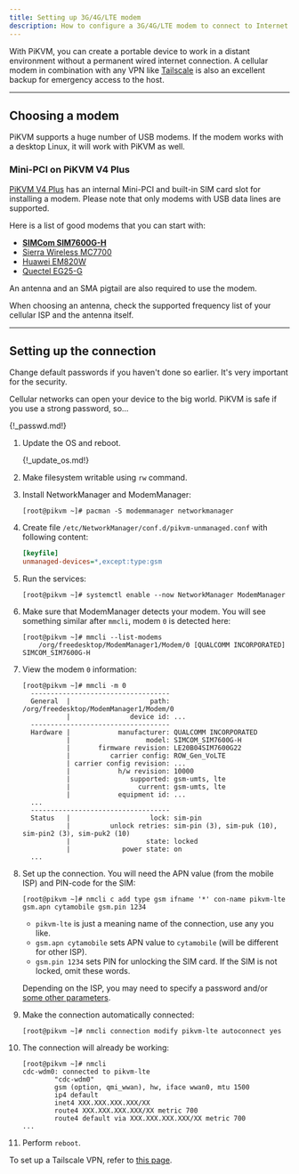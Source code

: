 ```yaml
---
title: Setting up 3G/4G/LTE modem
description: How to configure a 3G/4G/LTE modem to connect to Internet without a permanent wired network access
---
```


With PiKVM, you can create a portable device to work in a distant
environment without a permanent wired internet connection. A cellular
modem in combination with any VPN like [Tailscale](tailscale.md) is also
an excellent backup for emergency access to the host.

-----
## Choosing a modem

PiKVM supports a huge number of USB modems. If the modem works with a desktop Linux, it will work with PiKVM as well.

### Mini-PCI on PiKVM V4 Plus

[PiKVM V4 Plus](v4.md) has an internal Mini-PCI and built-in SIM card slot for installing a modem.
Please note that only modems with USB data lines are supported.

Here is a list of good modems that you can start with:

* [**SIMCom SIM7600G-H**](https://techship.com/product/simcom-sim7600g-h-r2-mpcie/?variant=006)
* [Sierra Wireless MC7700](https://source.sierrawireless.com/devices/mc-series/mc7700/)
* [Huawei EM820W](https://techship.com/product/huawei-em820w/?variant=001)
* [Quectel EG25-G](https://www.quectel.com/product/lte-eg25-g-mpcie/)

An antenna and an SMA pigtail are also required to use the modem.

When choosing an antenna, check the supported frequency list of your cellular ISP and the antenna itself.


-----
## Setting up the connection

Change default passwords if you haven't done so earlier. It's very important for the security.

Cellular networks can open your device to the big world. PiKVM is safe if you use a strong password, so...

{!_passwd.md!}

1. Update the OS and reboot.

    {!_update_os.md!}

2. Make filesystem writable using `rw` command.

3. Install NetworkManager and ModemManager:

    ```console
    [root@pikvm ~]# pacman -S modemmanager networkmanager
    ```

4. Create file `/etc/NetworkManager/conf.d/pikvm-unmanaged.conf` with following content:

    ```ini
    [keyfile]
    unmanaged-devices=*,except:type:gsm
    ```

5. Run the services:

    ```console
    [root@pikvm ~]# systemctl enable --now NetworkManager ModemManager
    ```

6. Make sure that ModemManager detects your modem. You will see something similar after `mmcli`, modem `0` is detected here:

    ```console
    [root@pikvm ~]# mmcli --list-modems
        /org/freedesktop/ModemManager1/Modem/0 [QUALCOMM INCORPORATED] SIMCOM_SIM7600G-H
    ```

7. View the modem `0` information:

    ```console
    [root@pikvm ~]# mmcli -m 0
      -----------------------------------
      General  |                    path: /org/freedesktop/ModemManager1/Modem/0
               |               device id: ...
      -----------------------------------
      Hardware |            manufacturer: QUALCOMM INCORPORATED
               |                   model: SIMCOM_SIM7600G-H
               |       firmware revision: LE20B04SIM7600G22
               |          carrier config: ROW_Gen_VoLTE
               | carrier config revision: ...
               |            h/w revision: 10000
               |               supported: gsm-umts, lte
               |                 current: gsm-umts, lte
               |            equipment id: ...
      ...
      -----------------------------------
      Status   |                    lock: sim-pin
               |          unlock retries: sim-pin (3), sim-puk (10), sim-pin2 (3), sim-puk2 (10)
               |                   state: locked
               |             power state: on
      ...
    ```

8. Set up the connection. You will need the APN value (from the mobile ISP) and PIN-code for the SIM:

    ```console
    [root@pikvm ~]# nmcli c add type gsm ifname '*' con-name pikvm-lte gsm.apn cytamobile gsm.pin 1234
    ```

    * `pikvm-lte` is just a meaning name of the connection, use any you like.
    * `gsm.apn cytamobile` sets APN value to `cytamobile` (will be different for other ISP).
    * `gsm.pin 1234` sets PIN for unlocking the SIM card. If the SIM is not locked, omit these words.

    Depending on the ISP, you may need to specify a password and/or
    [some other parameters](https://networkmanager.pages.freedesktop.org/NetworkManager/NetworkManager/nm-settings-nmcli.html).

9. Make the connection automatically connected:

    ```console
    [root@pikvm ~]# nmcli connection modify pikvm-lte autoconnect yes
    ```

10. The connection will already be working:

    ```console
    [root@pikvm ~]# nmcli
    cdc-wdm0: connected to pikvm-lte
            "cdc-wdm0"
            gsm (option, qmi_wwan), hw, iface wwan0, mtu 1500
            ip4 default
            inet4 XXX.XXX.XXX.XXX/XX
            route4 XXX.XXX.XXX.XXX/XX metric 700
            route4 default via XXX.XXX.XXX.XXX/XX metric 700
    ...
    ```

11. Perform `reboot`.

To set up a Tailscale VPN, refer to [this page](tailscale.md).
